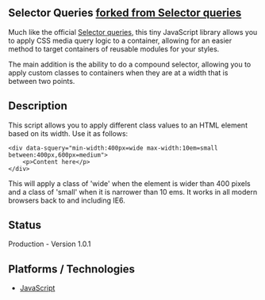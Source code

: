 ## Selector Queries [forked from Selector queries](https://github.com/ahume/selector-queries)

Much like the official [Selector queries](https://github.com/ahume/selector-queries), this tiny JavaScript library allows you to apply CSS media query logic to a container, allowing for an easier method to target containers of reusable modules for your styles.

The main addition is the ability to do a compound selector, allowing you to apply custom classes to containers when they are at a width that is between two points.

## Description
This script allows you to apply different class values to an HTML element based on its width. Use it as follows:

    <div data-squery="min-width:400px=wide max-width:10em=small between:400px,600px=medium">
        <p>Content here</p>
    </div>
    
This will apply a class of 'wide' when the element is wider than 400 pixels and a class of 'small' when it is narrower than 10 ems. It works in all modern browsers back to and including IE6.

## Status
Production - Version 1.0.1

## Platforms / Technologies
* [JavaScript](http://en.wikipedia.org/wiki/JavaScript)